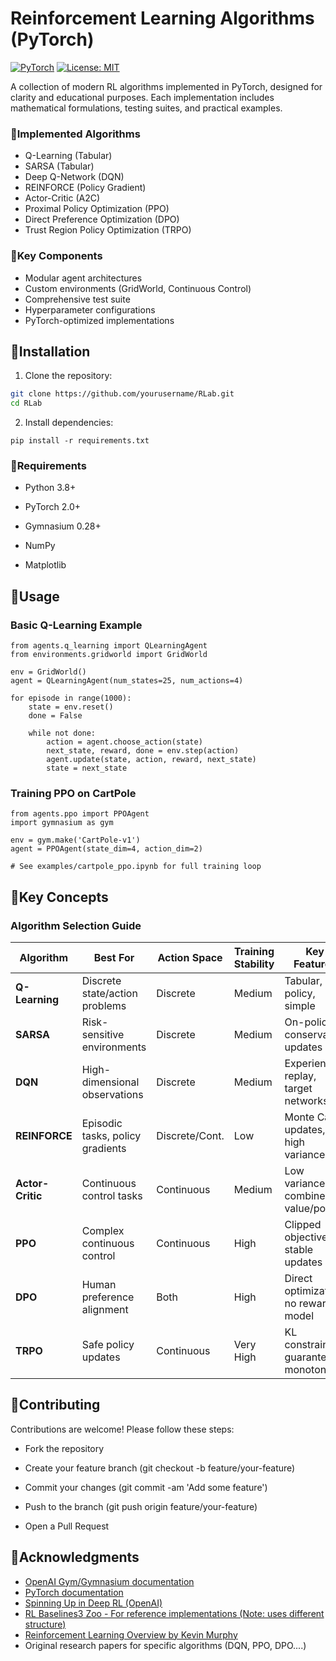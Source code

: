 # Reinforcement Learning Algorithms (PyTorch)

[![PyTorch](https://img.shields.io/badge/PyTorch-%23EE4C2C.svg?logo=PyTorch&logoColor=white)](https://pytorch.org/)
[![License: MIT](https://img.shields.io/badge/License-MIT-yellow.svg)](https://opensource.org/licenses/MIT)

A collection of modern RL algorithms implemented in PyTorch, designed for clarity and educational purposes. Each implementation includes mathematical formulations, testing suites, and practical examples.

### 📌**Implemented Algorithms**
  - Q-Learning (Tabular)
  - SARSA (Tabular)
  - Deep Q-Network (DQN)
  - REINFORCE (Policy Gradient)
  - Actor-Critic (A2C)
  - Proximal Policy Optimization (PPO)
  - Direct Preference Optimization (DPO)
  - Trust Region Policy Optimization (TRPO)

### 📌**Key Components**
  - Modular agent architectures
  - Custom environments (GridWorld, Continuous Control)
  - Comprehensive test suite
  - Hyperparameter configurations
  - PyTorch-optimized implementations

## 📌Installation

1. Clone the repository:
```bash
git clone https://github.com/yourusername/RLab.git
cd RLab
```

2. Install dependencies:  
```
pip install -r requirements.txt
```
### 📌Requirements

- Python 3.8+

- PyTorch 2.0+

- Gymnasium 0.28+

- NumPy

- Matplotlib

## 📌Usage
### Basic Q-Learning Example
```
from agents.q_learning import QLearningAgent
from environments.gridworld import GridWorld

env = GridWorld()
agent = QLearningAgent(num_states=25, num_actions=4)

for episode in range(1000):
    state = env.reset()
    done = False
    
    while not done:
        action = agent.choose_action(state)
        next_state, reward, done = env.step(action)
        agent.update(state, action, reward, next_state)
        state = next_state
```

### Training PPO on CartPole
```
from agents.ppo import PPOAgent
import gymnasium as gym

env = gym.make('CartPole-v1')
agent = PPOAgent(state_dim=4, action_dim=2)

# See examples/cartpole_ppo.ipynb for full training loop
```
## 📌Key Concepts
### Algorithm Selection Guide

| Algorithm       | Best For                          | Action Space   | Training Stability | Key Features                         |
|-----------------|-----------------------------------|----------------|--------------------|--------------------------------------|
| **Q-Learning**  | Discrete state/action problems    | Discrete       | Medium             | Tabular, off-policy, simple          |
| **SARSA**       | Risk-sensitive environments       | Discrete       | Medium             | On-policy, conservative updates      |
| **DQN**         | High-dimensional observations     | Discrete       | Medium             | Experience replay, target networks   |
| **REINFORCE**   | Episodic tasks, policy gradients  | Discrete/Cont. | Low                | Monte Carlo updates, high variance    |
| **Actor-Critic**| Continuous control tasks          | Continuous     | Medium             | Low variance, combined value/policy  |
| **PPO**         | Complex continuous control        | Continuous     | High               | Clipped objectives, stable updates   |
| **DPO**         | Human preference alignment        | Both           | High               | Direct optimization, no reward model |
| **TRPO**        | Safe policy updates               | Continuous     | Very High          | KL constraints, guaranteed monotonic |

## 📌Contributing  
Contributions are welcome! Please follow these steps:

- Fork the repository

- Create your feature branch (git checkout -b feature/your-feature)

- Commit your changes (git commit -am 'Add some feature')

- Push to the branch (git push origin feature/your-feature)

- Open a Pull Request

## 📌Acknowledgments
- [OpenAI Gym/Gymnasium documentation](https://github.com/openai/gym)
- [PyTorch documentation](https://pytorch.org/docs/stable/index.html)
- [Spinning Up in Deep RL (OpenAI)](https://spinningup.openai.com/en/latest/)
- [RL Baselines3 Zoo - For reference implementations (Note: uses different structure)](https://stable-baselines3.readthedocs.io/en/master/guide/rl_zoo.html)
- [Reinforcement Learning Overview by Kevin Murphy](https://arxiv.org/pdf/2412.05265)
- Original research papers for specific algorithms (DQN, PPO, DPO....)
